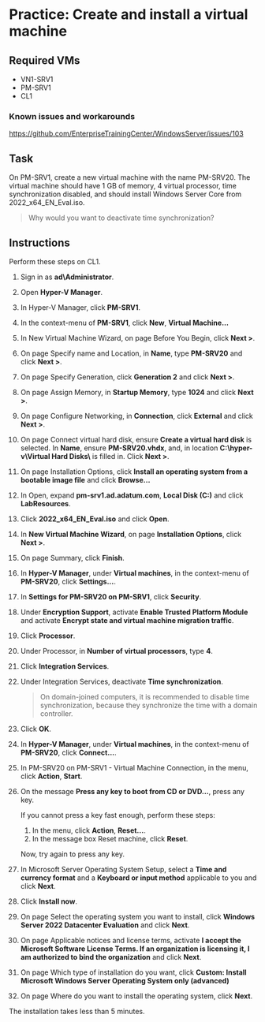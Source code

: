# Practice: Create and install a virtual machine

## Required VMs

* VN1-SRV1
* PM-SRV1
* CL1

### Known issues and workarounds

<https://github.com/EnterpriseTrainingCenter/WindowsServer/issues/103>

## Task

On PM-SRV1, create a new virtual machine with the name PM-SRV20. The virtual machine should have 1 GB of memory, 4 virtual processor, time synchronization disabled, and should install Windows Server Core from 2022_x64_EN_Eval.iso.

> Why would you want to deactivate time synchronization?

## Instructions

Perform these steps on CL1.

1. Sign in as **ad\Administrator**.
1. Open **Hyper-V Manager**.
1. In Hyper-V Manager, click **PM-SRV1**.
1. In the context-menu of **PM-SRV1**, click **New**, **Virtual Machine...**
1. In New Virtual Machine Wizard, on page Before You Begin, click **Next >**.
1. On page Specify name and Location, in **Name**, type **PM-SRV20** and click **Next >**.
1. On page Specify Generation, click **Generation 2** and click **Next >**.
1. On page Assign Memory, in **Startup Memory**, type **1024** and click **Next >**.
1. On page Configure Networking, in **Connection**, click **External** and click **Next >**.
1. On page Connect virtual hard disk, ensure **Create a virtual hard disk** is selected. In **Name**, ensure **PM-SRV20.vhdx**, and, in location **C:\\hyper-v\\Virtual Hard Disks\\** is filled in. Click **Next >**.
1. On page Installation Options, click **Install an operating system from a bootable image file** and click **Browse...**
1. In Open, expand **pm-srv1.ad.adatum.com**, **Local Disk (C:)** and click **LabResources**.
1. Click **2022_x64_EN_Eval.iso** and click **Open**.
1. In **New Virtual Machine Wizard**, on page **Installation Options**, click **Next >**.
1. On page Summary, click **Finish**.
1. In **Hyper-V Manager**, under **Virtual machines**, in the context-menu of **PM-SRV20**, click **Settings...**.
1. In **Settings for PM-SRV20 on PM-SRV1**, click **Security**.
1. Under **Encryption Support**, activate **Enable Trusted Platform Module** and activate **Encrypt state and virtual machine migration traffic**.
1. Click **Processor**.
1. Under Processor, in **Number of virtual processors**, type **4**.
1. Click **Integration Services**.
1. Under Integration Services, deactivate **Time synchronization**.

    > On domain-joined computers, it is recommended to disable time synchronization, because they synchronize the time with a domain controller.

1. Click **OK**.
1. In **Hyper-V Manager**, under **Virtual machines**, in the context-menu of **PM-SRV20**, click **Connect...**.
1. In PM-SRV20 on PM-SRV1 - Virtual Machine Connection, in the menu, click **Action**, **Start**.
1. On the message **Press any key to boot from CD or DVD...**, press any key.

    If you cannot press a key fast enough, perform these steps:

    1. In the menu, click **Action**, **Reset...**.
    1. In the message box Reset machine, click **Reset**.

    Now, try again to press any key.

1. In Microsoft Server Operating System Setup, select a **Time and currency format** and a **Keyboard or input method** applicable to you and click **Next**.
1. Click **Install now**.
1. On page Select the operating system you want to install, click **Windows Server 2022 Datacenter Evaluation** and click **Next**.
1. On page Applicable notices and license terms, activate **I accept the Microsoft Software License Terms. If an organization is licensing it, I am authorized to bind the organization** and click **Next**.
1. On page Which type of installation do you want, click **Custom: Install Microsoft Windows Server Operating System only (advanced)**
1. On page Where do you want to install the operating system, click **Next**.

The installation takes less than 5 minutes.
